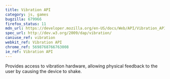 ```yaml
---
title: Vibration API
category: js, games
bugzilla: 679966
firefox_status: 11
mdn_url: https://developer.mozilla.org/en-US/docs/Web/API/Vibration_API
spec_url: http://dev.w3.org/2009/dap/vibration/
caniuse_ref: vibration
webkit_ref: Vibration API
chrome_ref: 5698768766763008
ie_ref: Vibration API
---
```


Provides access to vibration hardware, allowing physical feedback to the user by causing the device to shake.
